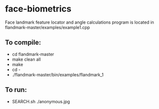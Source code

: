 face-biometrics
==============

Face landmark feature locator and angle calculations program is located in flandmark-master/examples/example1.cpp

To compile:
--------------
- cd flandmark-master
- make clean all
- make
- cd -
- ./flandmark-master/bin/examples/flandmark_1

To run:
--------------
- SEARCH.sh ./anonymous.jpg

